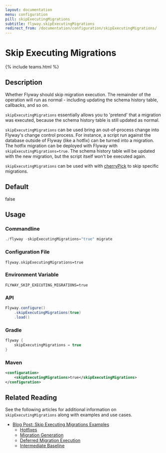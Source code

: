 ```yaml
---
layout: documentation
menu: configuration
pill: skipExecutingMigrations
subtitle: flyway.skipExecutingMigrations
redirect_from: /documentation/configuration/skipExecutingMigrations/
---
```


# Skip Executing Migrations
{% include teams.html %}

## Description
Whether Flyway should skip migration execution. The remainder of the operation will run as normal - including updating the schema history table, callbacks, and so on.

`skipExecutingMigrations` essentially allows you to 'pretend' that a migration was executed, because the schema history table is still updated as normal.

`skipExecutingMigrations` can be used bring an out-of-process change into Flyway's change control process. For instance, a script run against the database outside of Flyway (like a hotfix) can be turned into a migration. The hotfix migration can be deployed with Flyway with `skipExecutingMigrations=true`. The schema history table will be updated with the new migration, but the script itself won't be executed again.

`skipExecutingMigrations` can be used with with [cherryPick](/documentation/configuration/parameters/cherryPick) to skip specific migrations.

## Default
false

## Usage

### Commandline
```powershell
./flyway -skipExecutingMigrations="true" migrate
```

### Configuration File
```properties
flyway.skipExecutingMigrations=true
```

### Environment Variable
```properties
FLYWAY_SKIP_EXECUTING_MIGRATIONS=true
```

### API
```java
Flyway.configure()
    .skipExecutingMigrations(true)
    .load()
```

### Gradle
```groovy
flyway {
    skipExecutingMigrations = true
}
```

### Maven
```xml
<configuration>
    <skipExecutingMigrations>true</skipExecutingMigrations>
</configuration>
```

## Related Reading

See the following articles for additional information on `skipExecutingMigrations` along with examples and use cases.

- [Blog Post: Skip Executing Migrations Examples](/blog/skipExecutingMigrations)
    - [Hotfixes](/blog/skipExecutingMigrations#hotfixes)
    - [Migration Generation](/blog/skipExecutingMigrations#migration-generation)
    - [Deferred Migration Execution](/blog/skipExecutingMigrations#deferred-migration-execution)
    - [Intermediate Baseline](/blog/skipExecutingMigrations#intermediate-baseline)
